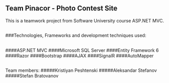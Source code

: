 ## Team Pinacor - Photo Contest Site
This is a teamwork project from Software University course ASP.NET MVC.
##
###Technologies, Frameworks and development techniques used:
##
####ASP.NET MVC
####Microsoft SQL Server 
####Entity Framework 6 
####Razor 
####Bootstrap
####AJAX 
####SignalR 
####AutoМapper
##
Team members:
#####Kristiyan Peshtenski
#####Aleksandar Stefanov
#####Stefan Bratovanov
